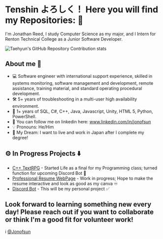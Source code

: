 # Tenshin よろしく！ Here you will find my Repositories: 👻

I'm Jonathan Reed, I study Computer Science as my major, and I Intern for Renton Technical College as a Junior Software Developer.

![Taehyun's GitHub Repository Contribution stats](https://github-contributor-stats.vercel.app/api?username=Jonofsun&theme=blueberry)

## About me :eagle:

- :computer: Software engineer with international support experience, skilled in systems monitoring, software management and development, remote assistance, training material, and standard operating procedural development.
- :hammer_and_wrench: 5+ years of troubleshooting in a multi-user high availability environment.
- :symbols: 1+ years of SQL, C#, C++, Java, Javascript, Unity, HTML 5, Python, PowerShell.
- :briefcase: You can follow me on linkedin here: www.linkedin.com/in/jonofsun
- :bulb: Pronouns: He/Him
- :japan: My Dream: I want to live and work in Japan after I complete my degree!

## :gear: In Progress Projects :arrow_down:

- [C++ TextRPG](https://github.com/Jonofsun/CSI_226_Final_RPG) - Started Life as a final for my Programming class; turned function for upcoming Discord Bot :door:
- [Professional Resume WebPage](https://github.com/EmeryCSI/csi-248w24-independentactivity1-Jonofsun/tree/main) - Work in progress; Hope to make the resume interactive and look as good as my canva :infinity:
- [Discord Bot](https://github.com/Jonofsun/Discord_Bot_Momohime) - This will be my personal project :white_check_mark:

## Look forward to learning something new every day! Please reach out if you want to collaborate or think I'm a good fit for volunteer work!

:information_source: [@Jonofsun](https://github.com/Jonofsun)

